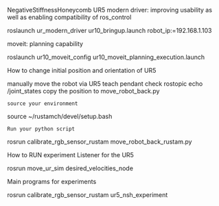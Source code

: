 NegativeStiffnessHoneycomb
UR5 modern driver: improving usability as well as enabling compatibility of ros_control


roslaunch ur_modern_driver ur10_bringup.launch robot_ip:=192.168.1.103

moveit: planning capability

roslaunch ur10_moveit_config ur10_moveit_planning_execution.launch

How to change initial position and orientation of UR5

manually move the robot via UR5 teach pendant
check rostopic echo /joint_states
copy the position to move_robot_back.py

    source your environment

source ~/rustamch/devel/setup.bash 

    Run your python script

rosrun calibrate_rgb_sensor_rustam move_robot_back_rustam.py


How to RUN experiment
Listener for the UR5

rosrun move_ur_sim desired_velocities_node

Main programs for experiments

rosrun calibrate_rgb_sensor_rustam ur5_nsh_experiment


